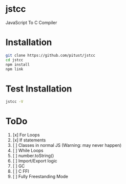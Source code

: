 # jstcc
JavaScript To C Compiler
# Installation
```sh
git clone https://github.com/pitust/jstcc
cd jstcc
npm install
npm link
```
# Test Installation

```sh
jstcc -V
```

# ToDo
1. [x] For Loops
2. [x] If statements
3. [ ] Classes in normal JS (Warning: may never happen)
4. [ ] While Loops
5. [ ] number.toString()
6. [ ] Import/Export logic
7. [ ] GC
8. [ ] C FFI
9. [ ] Fully Freestanding Mode